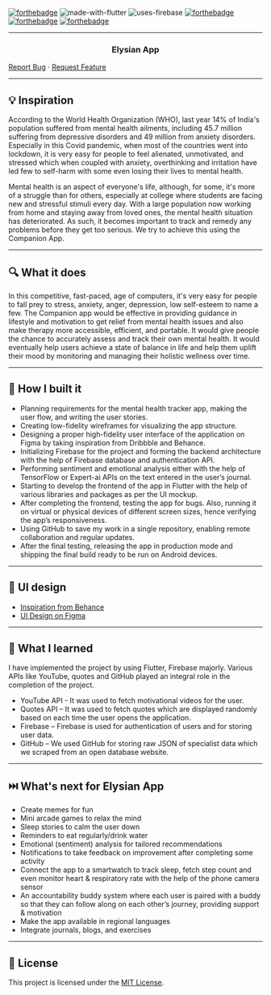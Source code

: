 [![forthebadge](https://forthebadge.com/images/badges/open-source.svg)](https://forthebadge.com)
![made-with-flutter](https://user-images.githubusercontent.com/56643117/174646071-95e35f2b-f7f9-4702-90c4-1ee17036fb67.svg)
![uses-firebase](https://user-images.githubusercontent.com/56643117/174646703-f2ffcad6-f2fd-4915-8421-f300a98ae520.svg)
[![forthebadge](https://forthebadge.com/images/badges/built-for-android.svg)](https://forthebadge.com)
[![forthebadge](https://forthebadge.com/images/badges/built-with-love.svg)](https://forthebadge.com)
[![forthebadge](https://forthebadge.com/images/badges/check-it-out.svg)](https://forthebadge.com)


---

<h3 align="center">Elysian App</h3>


  <a href="https://github.com/MugdhM/Elysian_Companion_app/issues">Report Bug</a>
  ·
  <a href="https://github.com/MugdhM/Elysian_Companion_app/issues">Request Feature</a>
</p>

---

## 💡 Inspiration

According to the World Health Organization (WHO), last year 14% of India's population suffered from mental health ailments, including 45.7 million suffering from depressive disorders and 49 million from anxiety disorders. Especially in this Covid pandemic, when most of the countries went into lockdown, it is very easy for people to feel alienated, unmotivated, and stressed which when coupled with anxiety, overthinking and irritation have led few to self-harm with some even losing their lives to mental health.

Mental health is an aspect of everyone's life, although, for some, it's more of a struggle than for others, especially at college where students are facing new and stressful stimuli every day. With a large population now working from home and staying away from loved ones, the mental health situation has deteriorated. As such, it becomes important to track and remedy any problems before they get too serious. We try to achieve this using the Companion App.

---

## 🔍 What it does

In this competitive, fast-paced, age of computers, it's very easy for people to fall prey to stress, anxiety, anger, depression, low self-esteem to name a few. The Companion app would be effective in providing guidance in lifestyle and motivation to get relief from mental health issues and also make therapy more accessible, efficient, and portable. It would give people the chance to accurately assess and track their own mental health. It would eventually help users achieve a state of balance in life and help them uplift their mood by monitoring and managing their holistic wellness over time.

---

## 🔧 How I built it

- Planning requirements for the mental health tracker app, making the user flow, and writing the user stories.
- Creating low-fidelity wireframes for visualizing the app structure.
- Designing a proper high-fidelity user interface of the application on Figma by taking inspiration from Dribbble and Behance.
- Initializing Firebase for the project and forming the backend architecture with the help of Firebase database and authentication API.
- Performing sentiment and emotional analysis either with the help of TensorFlow or Expert-ai APIs on the text entered in the user’s journal.
- Starting to develop the frontend of the app in Flutter with the help of various libraries and packages as per the UI mockup.
- After completing the frontend, testing the app for bugs. Also, running it on virtual or physical devices of different screen sizes, hence verifying the app’s responsiveness.
- Using GitHub to save my work in a single repository, enabling remote collaboration and regular updates.
- After the final testing, releasing the app in production mode and shipping the final build ready to be run on Android devices.

---

## 🎨 UI design

- [Inspiration from Behance](https://www.behance.net/gallery/97708289/Poise-Mental-Health-App)
- [UI Design on Figma](https://www.figma.com/design/7EEKxeKe7Q9u3ZrMnykodD/Elysian-Metal-Health-App-by-Mugdh-Mathur?t=7HrMeG52jYRqWBlL-0)

---

## 🧠 What I learned

I have implemented the project by using Flutter, Firebase majorly. Various APIs like YouTube, quotes and GitHub played an integral role in the completion of the project.

- YouTube API - It was used to fetch motivational videos for the user.
- Quotes API – It was used to fetch quotes which are displayed randomly based on each time the user opens the application.
- Firebase – Firebase is used for authentication of users and for storing user data.
- GitHub – We used GitHub for storing raw JSON of specialist data which we scraped from an open database website.

---

## ⏭️ What's next for Elysian App

- Create memes for fun
- Mini arcade games to relax the mind
- Sleep stories to calm the user down
- Reminders to eat regularly/drink water
- Emotional (sentiment) analysis for tailored recommendations
- Notifications to take feedback on improvement after completing some activity
- Connect the app to a smartwatch to track sleep, fetch step count and even monitor heart & respiratory rate with the help of the phone camera sensor
- An accountability buddy system where each user is paired with a buddy so that they can follow along on each other’s journey, providing support & motivation
- Make the app available in regional languages
- Integrate journals, blogs, and exercises

---

## 📄 License

This project is licensed under the [MIT License](https://opensource.org/licenses/MIT).
